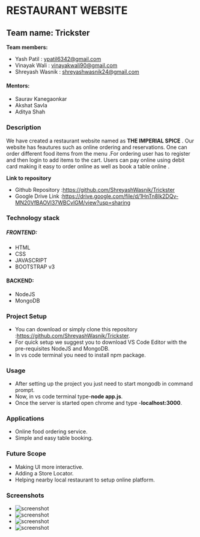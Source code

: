 # **RESTAURANT WEBSITE**
## Team name: Trickster
**Team members:**
* Yash Patil : ypatil6342@gmail.com
* Vinayak Wali : vinayakwali90@gmail.com
* Shreyash Wasnik : shreyashwasnik24@gmail.com
#### Mentors:
* Saurav Kanegaonkar
* Akshat Savla
* Aditya Shah

### Description  ###
We have created a restaurant website named as **THE IMPERIAL SPICE** . Our website has feautures such as online ordering and reservations.
One can order different food items from the menu .For ordering user has to register and then login to add items to the cart.
Users can pay online using debit card making it easy to order online as well as book a table online .  

**Link to repository**
* Github Repository :https://github.com/ShreyashWasnik/Trickster
* Google Drive Link :https://drive.google.com/file/d/1HnTn8lk2DQv-MN20VfBAOVl37WBCvlGM/view?usp=sharing

### Technology stack ###
##### FRONTEND: #####
* HTML
* CSS
* JAVASCRIPT
* BOOTSTRAP v3
#### BACKEND: #####
* NodeJS
* MongoDB

### Project Setup ###
* You can download or simply clone this repository :https://github.com/ShreyashWasnik/Trickster.
* For quick setup we suggest you to download VS Code Editor with the pre-requisites NodeJS and MongoDB. 
* In vs code terminal you need to install npm package.

### Usage ###
* After setting up the project you just need to start mongodb in command prompt.
* Now, in vs code terminal type-**node app.js**.
* Once the server is started open chrome and type -**localhost:3000**.
### Applications ###
* Online food ordering service.
* Simple and easy table booking. 
### Future Scope ###
* Making UI more interactive.
* Adding a Store Locator.
* Helping nearby local restaurant to setup online platform. 
### Screenshots ###
* ![ screenshot](https://drive.google.com/file/d/1SEeAXYWzp3zeM7aU_UbbvgzHjpUpzhaZ/view?usp=sharing.jpg)
* ![ screenshot](https://drive.google.com/file/d/1Xxjn2mQMqIqaqRiLpyyWPLNllQ_pLtIK/view?usp=sharing.jpg)
* ![ screenshot](https://drive.google.com/file/d/19kDT7znY9jgrj-mEJRN0sjy-qxAPmkK4/view?usp=sharing.jpg)
* ![ screenshot](https://drive.google.com/file/d/1kqGw9AjYOS4y5MqFZ8wchmZdAxhg-q8T/view?usp=sharing.jpg)


